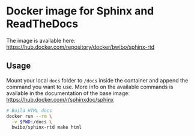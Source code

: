 # Docker image for Sphinx and ReadTheDocs

The image is available here: https://hub.docker.com/repository/docker/bwibo/sphinx-rtd

## Usage

Mount your local `docs` folder to `/docs` inside the container and append the command you want to use.
More info on the available commands is available in the documentation of the base image:
https://hub.docker.com/r/sphinxdoc/sphinx

```bash
# Build HTML docs
docker run --rm \
  -v $PWD:/docs \
  bwibo/sphinx-rtd make html
```
